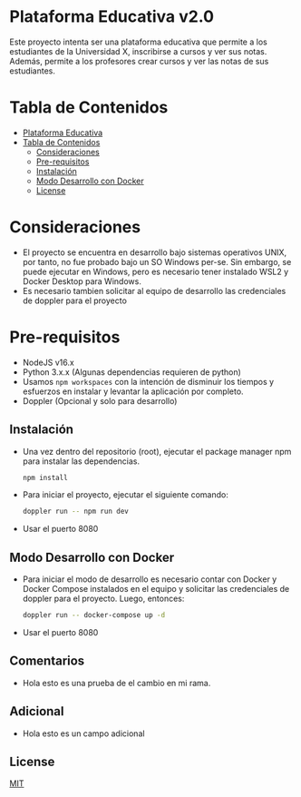 # Plataforma Educativa v2.0

Este proyecto intenta ser una plataforma educativa que permite a los estudiantes de la Universidad X, inscribirse a cursos y ver sus notas. Además, permite a los profesores crear cursos y ver las notas de sus estudiantes.

# Tabla de Contenidos

- [Plataforma Educativa](#plataforma-educativa)
- [Tabla de Contenidos](#tabla-de-contenidos)
  - [Consideraciones](#consideraciones)
  - [Pre-requisitos](#pre-requisitos)
  - [Instalación](#instalación)
  - [Modo Desarrollo con Docker](#modo-desarrollo-con-docker)
  - [License](#license)

# Consideraciones

- El proyecto se encuentra en desarrollo bajo sistemas operativos UNIX, por tanto, no fue probado bajo un SO Windows per-se. Sin embargo, se puede ejecutar en Windows, pero es necesario tener instalado WSL2 y Docker Desktop para Windows.
- Es necesario tambien solicitar al equipo de desarrollo las credenciales de doppler para el proyecto

# Pre-requisitos

- NodeJS v16.x
- Python 3.x.x (Algunas dependencias requieren de python)
- Usamos `npm workspaces` con la intención de disminuir los tiempos y esfuerzos en instalar y levantar la aplicación por completo.
- Doppler (Opcional y solo para desarrollo)

## Instalación

- Una vez dentro del repositorio (root), ejecutar el package manager npm para instalar las dependencias.
  ```bash
  npm install
  ```
- Para iniciar el proyecto, ejecutar el siguiente comando:
  ```bash
  doppler run -- npm run dev
  ```
- Usar el puerto 8080

## Modo Desarrollo con Docker

- Para iniciar el modo de desarrollo es necesario contar con Docker y Docker Compose instalados en el equipo y solicitar las credenciales de doppler para el proyecto. Luego, entonces:
  ```bash
  doppler run -- docker-compose up -d
  ```
- Usar el puerto 8080

## Comentarios

- Hola esto es una prueba de el cambio en mi rama.

## Adicional

- Hola esto es un campo adicional

## License

[MIT](https://choosealicense.com/licenses/mit/)
